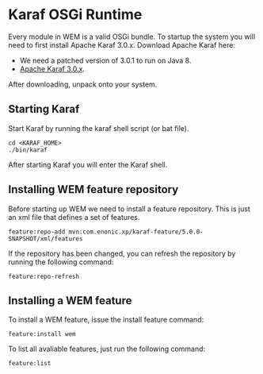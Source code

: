 
# Karaf OSGi Runtime

Every module in WEM is a valid OSGi bundle. To startup the system you will need to first
install Apache Karaf 3.0.x. Download Apache Karaf here:

* We need a patched version of 3.0.1 to run on Java 8.
* [Apache Karaf 3.0.x](http://repo.enonic.com/public/org/apache/karaf/apache-karaf-java8/3.0.1/apache-karaf-java8-3.0.1.zip).

After downloading, unpack onto your system.

## Starting Karaf

Start Karaf by running the karaf shell script (or bat file).

    cd <KARAF_HOME>
    ./bin/karaf

After starting Karaf you will enter the Karaf shell.

## Installing WEM feature repository

Before starting up WEM we need to install a feature repository. This is just an
xml file that defines a set of features.

    feature:repo-add mvn:com.enonic.xp/karaf-feature/5.0.0-SNAPSHOT/xml/features

If the repository has been changed, you can refresh the repository by running the
following command:

    feature:repo-refresh

## Installing a WEM feature

To install a WEM feature, issue the install feature command:

    feature:install wem

To list all avaliable features, just run the following command:

    feature:list


